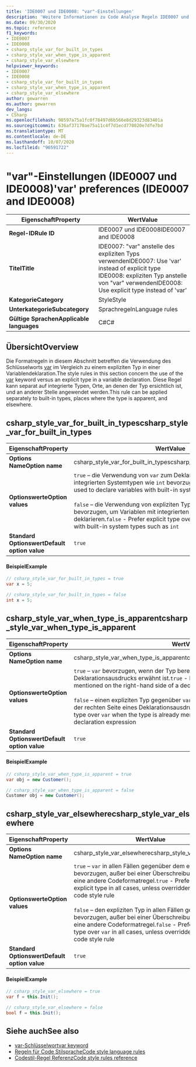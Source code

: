 ```yaml
---
title: 'IDE0007 und IDE0008: "var"-Einstellungen'
description: 'Weitere Informationen zu Code Analyse Regeln IDE0007 und IDE0008: "var"-Einstellungen'
ms.date: 09/30/2020
ms.topic: reference
f1_keywords:
- IDE0007
- IDE0008
- csharp_style_var_for_built_in_types
- csharp_style_var_when_type_is_apparent
- csharp_style_var_elsewhere
helpviewer_keywords:
- IDE0007
- IDE0008
- csharp_style_var_for_built_in_types
- csharp_style_var_when_type_is_apparent
- csharp_style_var_elsewhere
author: gewarren
ms.author: gewarren
dev_langs:
- CSharp
ms.openlocfilehash: 98597a75a1fc0f78497d6b566e8d29323d83401a
ms.sourcegitcommit: 636af37170ae75a11c4f7d1ecd770820e7dfe7bd
ms.translationtype: MT
ms.contentlocale: de-DE
ms.lasthandoff: 10/07/2020
ms.locfileid: "96591722"
---
```

# <a name="var-preferences-ide0007-and-ide0008"></a><span data-ttu-id="0db7b-103">"var"-Einstellungen (IDE0007 und IDE0008)</span><span class="sxs-lookup"><span data-stu-id="0db7b-103">'var' preferences (IDE0007 and IDE0008)</span></span>

|<span data-ttu-id="0db7b-104">Eigenschaft</span><span class="sxs-lookup"><span data-stu-id="0db7b-104">Property</span></span>|<span data-ttu-id="0db7b-105">Wert</span><span class="sxs-lookup"><span data-stu-id="0db7b-105">Value</span></span>|
|-|-|
| <span data-ttu-id="0db7b-106">**Regel-ID**</span><span class="sxs-lookup"><span data-stu-id="0db7b-106">**Rule ID**</span></span> | <span data-ttu-id="0db7b-107">IDE0007 und IDE0008</span><span class="sxs-lookup"><span data-stu-id="0db7b-107">IDE0007 and IDE0008</span></span> |
| <span data-ttu-id="0db7b-108">**Titel**</span><span class="sxs-lookup"><span data-stu-id="0db7b-108">**Title**</span></span> | <span data-ttu-id="0db7b-109">IDE0007: "var" anstelle des expliziten Typs verwenden</span><span class="sxs-lookup"><span data-stu-id="0db7b-109">IDE0007: Use 'var' instead of explicit type</span></span><br/> <span data-ttu-id="0db7b-110">IDE0008: expliziten Typ anstelle von "var" verwenden</span><span class="sxs-lookup"><span data-stu-id="0db7b-110">IDE0008: Use explicit type instead of 'var'</span></span> |
| <span data-ttu-id="0db7b-111">**Kategorie**</span><span class="sxs-lookup"><span data-stu-id="0db7b-111">**Category**</span></span> | <span data-ttu-id="0db7b-112">Style</span><span class="sxs-lookup"><span data-stu-id="0db7b-112">Style</span></span> |
| <span data-ttu-id="0db7b-113">**Unterkategorie**</span><span class="sxs-lookup"><span data-stu-id="0db7b-113">**Subcategory**</span></span> | <span data-ttu-id="0db7b-114">Sprachregeln</span><span class="sxs-lookup"><span data-stu-id="0db7b-114">Language rules</span></span> |
| <span data-ttu-id="0db7b-115">**Gültige Sprachen**</span><span class="sxs-lookup"><span data-stu-id="0db7b-115">**Applicable languages**</span></span> | <span data-ttu-id="0db7b-116">C#</span><span class="sxs-lookup"><span data-stu-id="0db7b-116">C#</span></span> |

## <a name="overview"></a><span data-ttu-id="0db7b-117">Übersicht</span><span class="sxs-lookup"><span data-stu-id="0db7b-117">Overview</span></span>

<span data-ttu-id="0db7b-118">Die Formatregeln in diesem Abschnitt betreffen die Verwendung des Schlüsselworts [var](../../../csharp/language-reference/keywords/var.md) im Vergleich zu einem expliziten Typ in einer Variablendeklaration.</span><span class="sxs-lookup"><span data-stu-id="0db7b-118">The style rules in this section concern the use of the [var](../../../csharp/language-reference/keywords/var.md) keyword versus an explicit type in a variable declaration.</span></span> <span data-ttu-id="0db7b-119">Diese Regel kann separat auf integrierte Typen, Orte, an denen der Typ ersichtlich ist, und an anderer Stelle angewendet werden.</span><span class="sxs-lookup"><span data-stu-id="0db7b-119">This rule can be applied separately to built-in types, places where the type is apparent, and elsewhere.</span></span>

## <a name="csharp_style_var_for_built_in_types"></a><span data-ttu-id="0db7b-120">csharp_style_var_for_built_in_types</span><span class="sxs-lookup"><span data-stu-id="0db7b-120">csharp_style_var_for_built_in_types</span></span>

|<span data-ttu-id="0db7b-121">Eigenschaft</span><span class="sxs-lookup"><span data-stu-id="0db7b-121">Property</span></span>|<span data-ttu-id="0db7b-122">Wert</span><span class="sxs-lookup"><span data-stu-id="0db7b-122">Value</span></span>|
|-|-|
| <span data-ttu-id="0db7b-123">**Options Name**</span><span class="sxs-lookup"><span data-stu-id="0db7b-123">**Option name**</span></span> | <span data-ttu-id="0db7b-124">csharp_style_var_for_built_in_types</span><span class="sxs-lookup"><span data-stu-id="0db7b-124">csharp_style_var_for_built_in_types</span></span> |
| <span data-ttu-id="0db7b-125">**Optionswerte**</span><span class="sxs-lookup"><span data-stu-id="0db7b-125">**Option values**</span></span> | <span data-ttu-id="0db7b-126">`true` – die Verwendung von `var` zum Deklarieren von Variablen mit integrierten Systemtypen wie `int` bevorzugen.</span><span class="sxs-lookup"><span data-stu-id="0db7b-126">`true` - Prefer `var` is used to declare variables with built-in system types such as `int`</span></span><br /><br /><span data-ttu-id="0db7b-127">`false` – die Verwendung von expliziten Typen gegenüber `var` bevorzugen, um Variablen mit integrierten Systemtypen wie `int` zu deklarieren.</span><span class="sxs-lookup"><span data-stu-id="0db7b-127">`false` - Prefer explicit type over `var` to declare variables with built-in system types such as `int`</span></span> |
| <span data-ttu-id="0db7b-128">**Standard Optionswert**</span><span class="sxs-lookup"><span data-stu-id="0db7b-128">**Default option value**</span></span> | `true` |

#### <a name="example"></a><span data-ttu-id="0db7b-129">Beispiel</span><span class="sxs-lookup"><span data-stu-id="0db7b-129">Example</span></span>

```csharp
// csharp_style_var_for_built_in_types = true
var x = 5;

// csharp_style_var_for_built_in_types = false
int x = 5;
```

## <a name="csharp_style_var_when_type_is_apparent"></a><span data-ttu-id="0db7b-130">csharp_style_var_when_type_is_apparent</span><span class="sxs-lookup"><span data-stu-id="0db7b-130">csharp_style_var_when_type_is_apparent</span></span>

|<span data-ttu-id="0db7b-131">Eigenschaft</span><span class="sxs-lookup"><span data-stu-id="0db7b-131">Property</span></span>|<span data-ttu-id="0db7b-132">Wert</span><span class="sxs-lookup"><span data-stu-id="0db7b-132">Value</span></span>|
|-|-|
| <span data-ttu-id="0db7b-133">**Options Name**</span><span class="sxs-lookup"><span data-stu-id="0db7b-133">**Option name**</span></span> | <span data-ttu-id="0db7b-134">csharp_style_var_when_type_is_apparent</span><span class="sxs-lookup"><span data-stu-id="0db7b-134">csharp_style_var_when_type_is_apparent</span></span> |
| <span data-ttu-id="0db7b-135">**Optionswerte**</span><span class="sxs-lookup"><span data-stu-id="0db7b-135">**Option values**</span></span> | <span data-ttu-id="0db7b-136">`true` – `var` bevorzugen, wenn der Typ bereits auf der rechten Seite eines Deklarationsausdrucks erwähnt ist.</span><span class="sxs-lookup"><span data-stu-id="0db7b-136">`true` - Prefer `var` when the type is already mentioned on the right-hand side of a declaration expression</span></span><br /><br /><span data-ttu-id="0db7b-137">`false` – einen expliziten Typ gegenüber `var` bevorzugen, wenn der Typ bereits auf der rechten Seite eines Deklarationsausdrucks erwähnt ist.</span><span class="sxs-lookup"><span data-stu-id="0db7b-137">`false` - Prefer explicit type over `var` when the type is already mentioned on the right-hand side of a declaration expression</span></span> |
| <span data-ttu-id="0db7b-138">**Standard Optionswert**</span><span class="sxs-lookup"><span data-stu-id="0db7b-138">**Default option value**</span></span> | `true` |

#### <a name="example"></a><span data-ttu-id="0db7b-139">Beispiel</span><span class="sxs-lookup"><span data-stu-id="0db7b-139">Example</span></span>

```csharp
// csharp_style_var_when_type_is_apparent = true
var obj = new Customer();

// csharp_style_var_when_type_is_apparent = false
Customer obj = new Customer();
```

## <a name="csharp_style_var_elsewhere"></a><span data-ttu-id="0db7b-140">csharp_style_var_elsewhere</span><span class="sxs-lookup"><span data-stu-id="0db7b-140">csharp_style_var_elsewhere</span></span>

|<span data-ttu-id="0db7b-141">Eigenschaft</span><span class="sxs-lookup"><span data-stu-id="0db7b-141">Property</span></span>|<span data-ttu-id="0db7b-142">Wert</span><span class="sxs-lookup"><span data-stu-id="0db7b-142">Value</span></span>|
|-|-|
| <span data-ttu-id="0db7b-143">**Options Name**</span><span class="sxs-lookup"><span data-stu-id="0db7b-143">**Option name**</span></span> | <span data-ttu-id="0db7b-144">csharp_style_var_elsewhere</span><span class="sxs-lookup"><span data-stu-id="0db7b-144">csharp_style_var_elsewhere</span></span> |
| <span data-ttu-id="0db7b-145">**Optionswerte**</span><span class="sxs-lookup"><span data-stu-id="0db7b-145">**Option values**</span></span> | <span data-ttu-id="0db7b-146">`true` – `var` in allen Fällen gegenüber dem expliziten Typ bevorzugen, außer bei einer Überschreibung durch eine andere Codeformatregel.</span><span class="sxs-lookup"><span data-stu-id="0db7b-146">`true` - Prefer `var` over explicit type in all cases, unless overridden by another code style rule</span></span><br /><br /><span data-ttu-id="0db7b-147">`false` – den expliziten Typ in allen Fällen gegenüber `var` bevorzugen, außer bei einer Überschreibung durch eine andere Codeformatregel.</span><span class="sxs-lookup"><span data-stu-id="0db7b-147">`false` - Prefer explicit type over `var` in all cases, unless overridden by another code style rule</span></span> |
| <span data-ttu-id="0db7b-148">**Standard Optionswert**</span><span class="sxs-lookup"><span data-stu-id="0db7b-148">**Default option value**</span></span> | `true` |

#### <a name="example"></a><span data-ttu-id="0db7b-149">Beispiel</span><span class="sxs-lookup"><span data-stu-id="0db7b-149">Example</span></span>

```csharp
// csharp_style_var_elsewhere = true
var f = this.Init();

// csharp_style_var_elsewhere = false
bool f = this.Init();
```

## <a name="see-also"></a><span data-ttu-id="0db7b-150">Siehe auch</span><span class="sxs-lookup"><span data-stu-id="0db7b-150">See also</span></span>

- [<span data-ttu-id="0db7b-151">var-Schlüsselwort</span><span class="sxs-lookup"><span data-stu-id="0db7b-151">var keyword</span></span>](../../../csharp/language-reference/keywords/var.md)
- [<span data-ttu-id="0db7b-152">Regeln für Code Stilsprache</span><span class="sxs-lookup"><span data-stu-id="0db7b-152">Code style language rules</span></span>](language-rules.md)
- [<span data-ttu-id="0db7b-153">Codestil-Regel Referenz</span><span class="sxs-lookup"><span data-stu-id="0db7b-153">Code style rules reference</span></span>](index.md)
